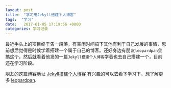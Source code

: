 ```yaml
---
layout: post
title:  "学习用Jekyll搭建个人博客"
tags:  "学习"
date:   2017-01-05 17:19:56 +0800
categories: 学习记录
---
```

最近手头上的项目终于告一段落，有空闲时间搞下其他有利于自己发展的事情，思前想后觉得是时候学着搭建一个属于自己的博客。还好身边有朋友`leopardpan`会搞这个，然后就看着他发的一篇`Jekyll搭建个人博客`学着也去自己搭建一个，目前还在学习阶段。

朋友的这篇博客地址 [Jekyll搭建个人博客] 有兴趣的可以去看下学习下，想了解更多 [leopardpan]. 

[Jekyll搭建个人博客]: http://baixin.io/2016/10/jekyll_tutorials1/
[leopardpan]:   http://baixin.io


